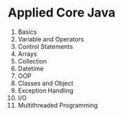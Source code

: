 # Applied Core Java

1. Basics
1. Variable and Operators
1. Control Statements
1. Arrays  
1. Collection
1. Datetime
1. OOP
1. Classes and Object
1. Exception Handling
1. I/O
1. Multithreaded Programming
